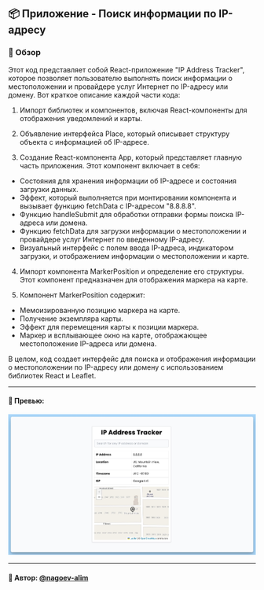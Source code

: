 ## 📦 Приложение - Поиск информации по IP-адресу

### 🚀 Обзор
Этот код представляет собой React-приложение "IP Address Tracker", которое позволяет пользователю выполнять поиск информации о местоположении и провайдере услуг Интернет по IP-адресу или домену. Вот краткое описание каждой части кода:

1. Импорт библиотек и компонентов, включая React-компоненты для отображения уведомлений и карты.

2. Объявление интерфейса Place, который описывает структуру объекта с информацией об IP-адресе.

3. Создание React-компонента App, который представляет главную часть приложения. Этот компонент включает в себя:

  - Состояния для хранения информации об IP-адресе и состояния загрузки данных.
  - Эффект, который выполняется при монтировании компонента и вызывает функцию fetchData с IP-адресом "8.8.8.8".
  - Функцию handleSubmit для обработки отправки формы поиска IP-адреса или домена.
  - Функцию fetchData для загрузки информации о местоположении и провайдере услуг Интернет по введенному IP-адресу.
  - Визуальный интерфейс с полем ввода IP-адреса, индикатором загрузки, и отображением информации о местоположении и карте.

4. Импорт компонента MarkerPosition и определение его структуры. Этот компонент предназначен для отображения маркера на карте.

5. Компонент MarkerPosition содержит:

  - Мемоизированную позицию маркера на карте.
  - Получение экземпляра карты.
  - Эффект для перемещения карты к позиции маркера.
  - Маркер и всплывающее окно на карте, отображающее местоположение IP-адреса или домена.

В целом, код создает интерфейс для поиска и отображения информации о местоположении по IP-адресу или домену с использованием библиотек React и Leaflet.

---
#### 🌄 Превью:
![Превью](public/images/preview.jpg)


-----
#### 🙌 Автор: [@nagoev-alim](https://github.com/nagoev-alim)

